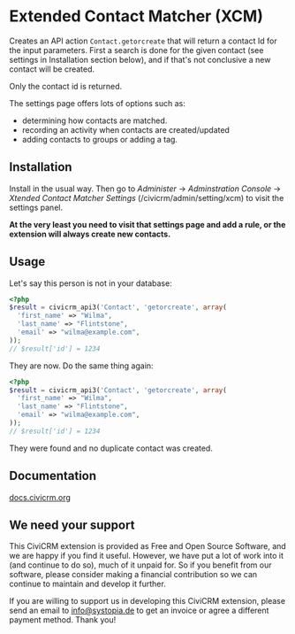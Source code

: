 # Extended Contact Matcher (XCM)

Creates an API action `Contact.getorcreate` that will return a contact Id
for the input parameters. First a search is done for the given contact (see
settings in Installation section below), and if that's not conclusive a new
contact will be created.

Only the contact id is returned.

The settings page offers lots of options such as:

- determining how contacts are matched.
- recording an activity when contacts are created/updated
- adding contacts to groups or adding a tag.

## Installation

Install in the usual way. Then go to *Administer* → *Adminstration Console* →
*Xtended Contact Matcher Settings* (/civicrm/admin/setting/xcm) to visit the
settings panel.

**At the very least you need to visit that settings page and add a rule, or the
extension will always create new contacts.**

## Usage

Let's say this person is not in your database:

```php
<?php
$result = civicrm_api3('Contact', 'getorcreate', array(
  'first_name' => "Wilma",
  'last_name' => "Flintstone",
  'email' => "wilma@example.com",
));
// $result['id'] = 1234
```

They are now. Do the same thing again:

```php
<?php
$result = civicrm_api3('Contact', 'getorcreate', array(
  'first_name' => "Wilma",
  'last_name' => "Flintstone",
  'email' => "wilma@example.com",
));
// $result['id'] = 1234
```

They were found and no duplicate contact was created.

## Documentation
[docs.civicrm.org](https://docs.civicrm.org/xcm/en/latest/)

## We need your support
This CiviCRM extension is provided as Free and Open Source Software, 
and we are happy if you find it useful. However, we have put a lot of work into it 
(and continue to do so), much of it unpaid for. So if you benefit from our software, 
please consider making a financial contribution so we can continue to maintain and develop it further.

If you are willing to support us in developing this CiviCRM extension, 
please send an email to info@systopia.de to get an invoice or agree a different payment method. 
Thank you!
